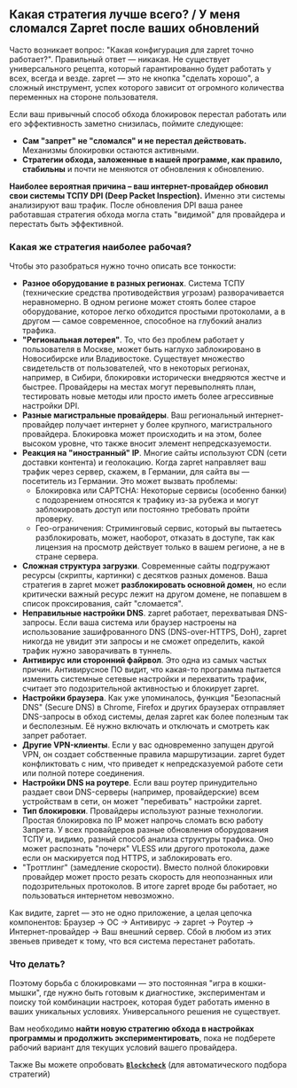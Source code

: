 ## Какая стратегия лучше всего? / У меня сломался Zapret после ваших обновлений
Часто возникает вопрос: "Какая конфигурация для zapret точно работает?". Правильный ответ — никакая. Не существует универсального рецепта, который гарантированно будет работать у всех, всегда и везде. zapret — это не кнопка "сделать хорошо", а сложный инструмент, успех которого зависит от огромного количества переменных на стороне пользователя.

Если ваш привычный способ обхода блокировок перестал работать или его эффективность заметно снизилась, поймите следующее:

*   **Сам "запрет" не "сломался" и не перестал действовать.** Механизмы блокировки остаются активными.
*   **Стратегии обхода, заложенные в нашей программе, как правило, стабильны** и почти не меняются от обновления к обновлению.

**Наиболее вероятная причина – ваш интернет-провайдер обновил свои системы ТСПУ DPI (Deep Packet Inspection).** Именно эти системы анализируют ваш трафик. После обновления DPI ваша ранее работавшая стратегия обхода могла стать "видимой" для провайдера и перестать быть эффективной.

### Какая же стратегия наиболее рабочая?
Чтобы это разобраться нужно точно описать все тонкости:

- **Разное оборудование в разных регионах**. Система ТСПУ (технические средства противодействия угрозам) разворачивается неравномерно. В одном регионе может стоять более старое оборудование, которое легко обходится простыми протоколами, а в другом — самое современное, способное на глубокий анализ трафика.
- **"Региональная лотерея"**. То, что без проблем работает у пользователя в Москве, может быть наглухо заблокировано в Новосибирске или Владивостоке. Существует множество свидетельств от пользователей, что в некоторых регионах, например, в Сибири, блокировки исторически внедряются жестче и быстрее. Провайдеры на местах могут перевыполнять план, тестировать новые методы или просто иметь более агрессивные настройки DPI.
- **Разные магистральные провайдеры**. Ваш региональный интернет-провайдер получает интернет у более крупного, магистрального провайдера. Блокировка может происходить и на этом, более высоком уровне, что также вносит элемент непредсказуемости.
- **Реакция на "иностранный" IP**. Многие сайты используют CDN (сети доставки контента) и геолокацию. Когда zapret направляет ваш трафик через сервер, скажем, в Германии, для сайта вы — посетитель из Германии. Это может вызвать проблемы:
  - Блокировка или CAPTCHA: Некоторые сервисы (особенно банки) с подозрением относятся к трафику из-за рубежа и могут заблокировать доступ или постоянно требовать пройти проверку.
  - Гео-ограничения: Стриминговый сервис, который вы пытаетесь разблокировать, может, наоборот, отказать в доступе, так как лицензия на просмотр действует только в вашем регионе, а не в стране сервера.
- **Сложная структура загрузки**. Современные сайты подгружают ресурсы (скрипты, картинки) с десятков разных доменов. Ваша стратегия в zapret может **разблокировать основной домен**, но если критически важный ресурс лежит на другом домене, не попавшем в список проксирования, сайт "сломается".
- **Неправильные настройки DNS**. zapret работает, перехватывая DNS-запросы. Если ваша система или браузер настроены на использование зашифрованного DNS (DNS-over-HTTPS, DoH), zapret никогда не увидит эти запросы и не сможет определить, какой трафик нужно заворачивать в туннель.
- **Антивирус или сторонний файрвол**. Это одна из самых частых причин. Антивирусное ПО видит, что какая-то программа пытается изменить системные сетевые настройки и перехватить трафик, считает это подозрительной активностью и блокирует zapret.
- **Настройки браузера**. Как уже упоминалось, функция "Безопасный DNS" (Secure DNS) в Chrome, Firefox и других браузерах отправляет DNS-запросы в обход системы, делая zapret как более полезным так и бесполезным. Её нужно включать и отключать и смотреть как запрет работает.
- **Другие VPN-клиенты**. Если у вас одновременно запущен другой VPN, он создает собственные правила маршрутизации. zapret будет конфликтовать с ним, что приведет к непредсказуемой работе сети или полной потере соединения.
- **Настройки DNS на роутере**. Если ваш роутер принудительно раздает свои DNS-серверы (например, провайдерские) всем устройствам в сети, он может "перебивать" настройки zapret.
- **Тип блокировки**. Провайдеры используют разные технологии. Простая блокировка по IP может напрочь сломать всю работу Запрета. У всех провайдеров разные обновления оборудования ТСПУ и, видимо, разный способ анализа структуры трафика. Оно может распознать "почерк" VLESS или другого протокола, даже если он маскируется под HTTPS, и заблокировать его.
- "Троттлинг" (замедление скорости). Вместо полной блокировки провайдер может просто резать скорость для неопознанных или подозрительных протоколов. В итоге zapret вроде бы работает, но пользоваться интернетом невозможно.

Как видите, zapret — это не одно приложение, а целая цепочка компонентов: Браузер → ОС → Антивирус → zapret → Роутер → Интернет-провайдер → Ваш внешний сервер. Сбой в любом из этих звеньев приведет к тому, что вся система перестанет работать.

### Что делать?
Поэтому борьба с блокировками — это постоянная "игра в кошки-мышки", где нужно быть готовым к диагностике, экспериментам и поиску той комбинации настроек, которая будет работать именно в ваших уникальных условиях. Универсального решения не существует.

Вам необходимо **найти новую стратегию обхода в настройках программы и продолжить экспериментировать**, пока не подберете рабочий вариант для текущих условий вашего провайдера.

Также Вы можете опробовать **[`Blockcheck`](https://github.com/youtubediscord/zapret/blob/main/docs/blockcheck.md)** (для автоматического подбора стратегий)
